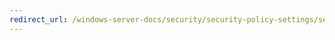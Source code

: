 ```yaml
---
redirect_url: /windows-server-docs/security/security-policy-settings/security-options/domain-controller-refuse-machine-account-password-changes.md
---
```

